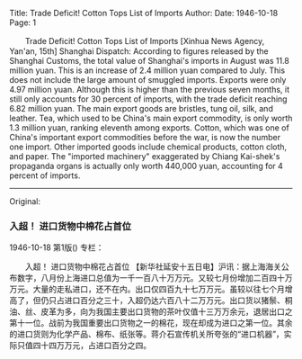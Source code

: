 Title: Trade Deficit! Cotton Tops List of Imports
Author:
Date: 1946-10-18
Page: 1

　　Trade Deficit!
    Cotton Tops List of Imports
    [Xinhua News Agency, Yan'an, 15th] Shanghai Dispatch: According to figures released by the Shanghai Customs, the total value of Shanghai's imports in August was 11.8 million yuan. This is an increase of 2.4 million yuan compared to July. This does not include the large amount of smuggled imports. Exports were only 4.97 million yuan. Although this is higher than the previous seven months, it still only accounts for 30 percent of imports, with the trade deficit reaching 6.82 million yuan. The main export goods are bristles, tung oil, silk, and leather. Tea, which used to be China's main export commodity, is only worth 1.3 million yuan, ranking eleventh among exports. Cotton, which was one of China's important export commodities before the war, is now the number one import. Other imported goods include chemical products, cotton cloth, and paper. The "imported machinery" exaggerated by Chiang Kai-shek's propaganda organs is actually only worth 440,000 yuan, accounting for 4 percent of imports.



<hr /> 

Original: 


### 入超！ 进口货物中棉花占首位

1946-10-18
第1版()
专栏：

　　入超！
    进口货物中棉花占首位
    【新华社延安十五日电】沪讯：据上海海关公布数字，八月份上海进口总值为一千一百八十万万元。又较七月份增加二百四十万万元。大量的走私进口，还不在内。出口仅四百九十七万万元。虽较以往七个月增高了，但仍只占进口百分之三十，入超仍达六百八十二万万元。出口货以猪鬃、桐油、丝、皮革为多，向为我国主要出口货物的茶叶仅值十三万万余元，退居出口之第十一位。战前为我国重要出口货物之一的棉花，现在却成为进口之第一位。其余的进口货则为化学产品、棉布、纸张等。蒋介石宣传机关所夸张的“进口机器”，实际只值四十四万万元，占进口百分之四。
